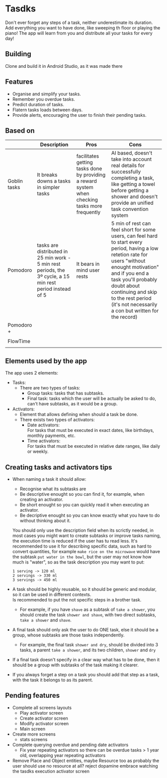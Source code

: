 # Tasdks

Don't ever forget any steps of a task, neither underestimate its duration.
Add everything you want to have done, like sweeping th floor or playing the piano! The app will learn from you and distribute all your tasks for every day!

## Building

Clone and build it in Android Studio, as it was made there

## Features

- Organise and simplify your tasks.
- Remember you overdue tasks.
- Predict duration of tasks.
- Flatern tasks loads between days.
- Provide alerts, encouraging the user to finish their pending tasks.

## Based on

|              | Description                                                                                                | Pros                                                                                            | Cons                                                                                                                                                                                                                                                                                                 |
|--------------|------------------------------------------------------------------------------------------------------------|-------------------------------------------------------------------------------------------------|------------------------------------------------------------------------------------------------------------------------------------------------------------------------------------------------------------------------------------------------------------------------------------------------------|
| Goblin tasks | It breaks downs a tasks in simpler tasks                                                                   | facilitates getting tasks done by providing a reward system when checking tasks more frequently | AI based, doesn't take into account real details for successfully completing a task, like getting a towel before getting a shower and doesn't provide an unified task convention system                                                                                                              |
| Pomodoro     | tasks are distributed in 25 min work - 5 min rest periods, the 3º cycle, a 15 min rest period instead of 5 | It bears in mind user rests                                                                     | 5 min of rest can feel short for some users, can feel hard to start every period, having a low retetion rate for users "without enought motivation" and if you end a task you'll probably doubt about continuing and skip to the rest period (it's not necessarily a con but written for the record) |
| Pomodoro +   |                                                                                                            |                                                                                                 |                                                                                                                                                                                                                                                                                                      |
|              |                                                                                                            |                                                                                                 |                                                                                                                                                                                                                                                                                                      |
| FlowTime     |                                                                                                            |                                                                                                 |                                                                                                                                                                                                                                                                                                      |
|              |                                                                                                            |                                                                                                 |                                                                                                                                                                                                                                                                                                      |

## Elements used by the app

The app uses 2 elements:

- Tasks:
  - There are two types of tasks:
    - Group tasks: tasks that has subtasks.
    - Final task: tasks which the user will be actually be asked to do, can't have subtasks, as it
      would be a group.
- Activators:
  - Element that allows defining when should a task be done.
  - There exists two types of activators:
    - Date activators:   
      For tasks that must be executed in exact dates, like birthdays, monthly payments, etc.
    - Time activators:  
      For tasks that must be executed in relative date ranges, like daily or weekly.

## Creating tasks and activators tips

- When naming a task it should allow:
  - Recognise what its subtasks are 
  - Be descriptive enought so you can find it, for example, when creating an activator.
  - Be short enought so you can quickly read it when executing an activator.
  - Be decriptive enought so you can know exactly what you have to do without thinking about it.

  You should only use the description field when its scrictly needed, in most cases you might want to create subtasks or improve tasks naming, the execution time is reduced if the user has tu read less.
  It's recommended to use it for describing specific data, such as hard to convert quantities, for example `make rice on the microwave` would have the subtask `put water in the bowl`, but the user may not know how much is "water", so as the task description you may want to put:  
  ```
  1 serving -> 120 ml  
  2 servings -> 330 ml
  3 servings -> 450 ml
  ```
- A task should be highly reusable, so it should be generic and modular, so it can be used in
  different contexts.  
  Is recommended to put the not specific steps in a brother task.
  - For example, if you have `shave` as a subtask of `take a shower`, you should create the
    task `shower and shave`, with two direct subtasks, `take a shower` and `shave`.
- A final task should only ask the user to do ONE task, else it should be a group, whose subtasks are those tasks independently.
  - For example, the final task `shower and dry`, should be divided into 3 tasks, a
    parent `take a shower`, and its two children, `shower` and `dry`
- If a final task doesn't specify in a clear way what has to be done, then it should be a group with subtasks of the task making it clearer.
- If you always forget a step on a task you should add that step as a task, with the task it belongs to as its parent.

## Pending features
- Complete all screens layouts
  - Play activator screen
  - Create activator screen
  - Modify activator screen
  - Main screen
- Create more screens
  - stats screens
- Complete querying overdue and pending date activators
  - Fix year repeating activators so there can be overdue tasks > 1 year old, overlapping year
    repeating activators
- Remove Place and Object entities, maybe Resource too as probably the user should use no resource at all? reject dopamine embrace watching the tasdks execution activator screen
